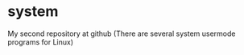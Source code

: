 system
======

My second repository at github (There are several system usermode programs for Linux)
